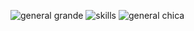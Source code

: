![general grande](https://user-images.githubusercontent.com/78109113/117826375-7ed0cc80-b246-11eb-888a-005ac12e1d33.png)
![skills](https://user-images.githubusercontent.com/78109113/117826381-809a9000-b246-11eb-95e5-41a6b236a26c.png)
![general chica](https://user-images.githubusercontent.com/78109113/117826383-81332680-b246-11eb-8906-358d1c74f7f6.png)
